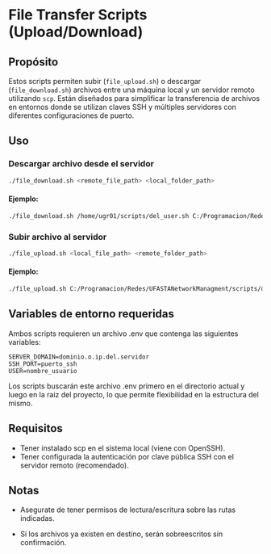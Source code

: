 # File Transfer Scripts (Upload/Download)

## Propósito

Estos scripts permiten subir (`file_upload.sh`) o descargar (`file_download.sh`) archivos entre una máquina local y un servidor remoto utilizando `scp`. Están diseñados para simplificar la transferencia de archivos en entornos donde se utilizan claves SSH y múltiples servidores con diferentes configuraciones de puerto.

## Uso

### Descargar archivo desde el servidor

```bash
./file_download.sh <remote_file_path> <local_folder_path>
```
#### Ejemplo:

```bash
./file_download.sh /home/ugr01/scripts/del_user.sh C:/Programacion/Redes/UFASTANetworkManagment/scripts
```
### Subir archivo al servidor
```bash
./file_upload.sh <local_file_path> <remote_folder_path>
```
#### Ejemplo:

```bash
./file_upload.sh C:/Programacion/Redes/UFASTANetworkManagment/scripts/del_user.sh /home/ugr01/scripts
```
## Variables de entorno requeridas
Ambos scripts requieren un archivo .env que contenga las siguientes variables:

```env
SERVER_DOMAIN=dominio.o.ip.del.servidor
SSH_PORT=puerto_ssh
USER=nombre_usuario
```

Los scripts buscarán este archivo .env primero en el directorio actual y luego en la raiz del proyecto, lo que permite flexibilidad en la estructura del mismo.

## Requisitos

- Tener instalado scp en el sistema local (viene con OpenSSH).
- Tener configurada la autenticación por clave pública SSH con el servidor remoto (recomendado).

## Notas
- Asegurate de tener permisos de lectura/escritura sobre las rutas indicadas.

- Si los archivos ya existen en destino, serán sobreescritos sin confirmación.